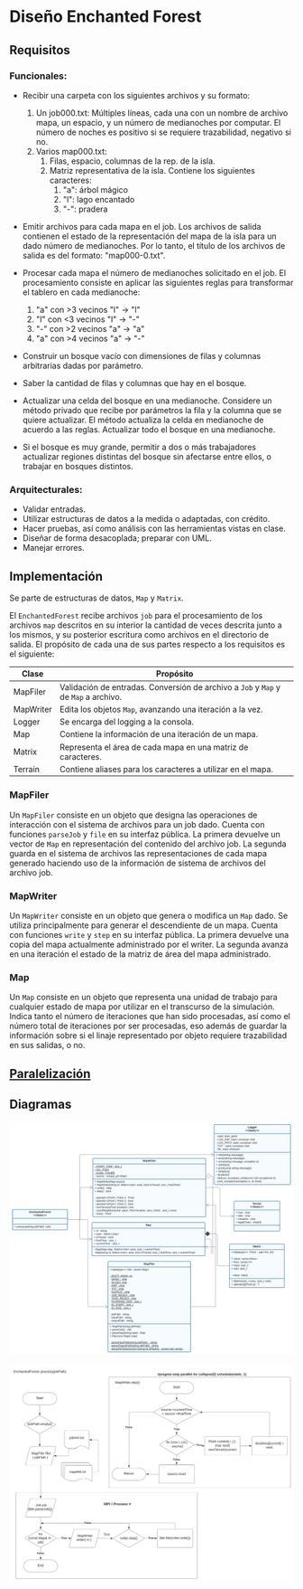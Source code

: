 # Diseño Enchanted Forest

## Requisitos

### Funcionales:

* Recibir una carpeta con los siguientes archivos y su formato:
    1. Un job000.txt: Múltiples líneas, cada una con un nombre de archivo
       mapa, un espacio, y un número de medianoches por computar. El número
       de noches es positivo si se requiere trazabilidad, negativo si no.
    2. Varios map000.txt:
        1. Filas, espacio, columnas de la rep. de la isla.
        2. Matriz representativa de la isla. Contiene los siguientes caracteres:
            1. "a": árbol mágico
            2. "l": lago encantado
            3. "-": pradera

* Emitir archivos para cada mapa en el job. Los archivos de salida contienen
  el estado de la representación del mapa de la isla para un dado número de
  medianoches. Por lo tanto, el título de los archivos de salida es del
  formato: "map000-0.txt".

* Procesar cada mapa el número de medianoches solicitado en el job. El
  procesamiento consiste en aplicar las siguientes reglas para transformar
  el tablero en cada medianoche:
    1. "a" con >3 vecinos "l" -> "l"
    2. "l" con <3 vecinos "l" -> "-"
    3. "-" con >2 vecinos "a" -> "a"
    4. "a" con >4 vecinos "a" -> "-"

* Construir un bosque vacío con dimensiones de filas y columnas arbitrarias
  dadas por parámetro.
* Saber la cantidad de filas y columnas que hay en el bosque.
* Actualizar una celda del bosque en una medianoche. Considere un método
  privado que recibe por parámetros la fila y la columna que se quiere
  actualizar. El método actualiza la celda en medianoche de acuerdo a las
  reglas. Actualizar todo el bosque en una medianoche.
* Si el bosque es muy grande, permitir a dos o más trabajadores actualizar
  regiones distintas del bosque sin afectarse entre ellos, o trabajar en bosques
  distintos.

### Arquitecturales:

* Validar entradas.
* Utilizar estructuras de datos a la medida o adaptadas, con crédito.
* Hacer pruebas, así como análisis con las herramientas vistas en clase.
* Diseñar de forma desacoplada; preparar con UML.
* Manejar errores.

## Implementación

Se parte de estructuras de datos, `Map` y `Matrix`.

El `EnchantedForest` recibe archivos `job` para el procesamiento de los
archivos `map` descritos en su interior la cantidad de veces descrita junto
a los mismos, y su posterior escritura como archivos en el directorio de
salida. El propósito de cada una de sus partes respecto a los requisitos es el
siguiente:

| Clase     | Propósito                                                                           |
|-----------|-------------------------------------------------------------------------------------|
| MapFiler  | Validación de entradas. Conversión de archivo a `Job` y `Map` y de `Map` a archivo. |
| MapWriter | Edita los objetos `Map`, avanzando una iteración a la vez.                          |
| Logger    | Se encarga del logging a la consola.                                                |
| Map       | Contiene la información de una iteración de un mapa.                                |
| Matrix    | Representa el área de cada mapa en una matriz de caracteres.                        |
| Terrain   | Contiene aliases para los caracteres a utilizar en el mapa.                         |

### MapFiler

Un `MapFiler` consiste en un objeto que designa las operaciones de 
interacción con el sistema de archivos para un job dado. Cuenta con 
funciones `parseJob` y `file` en su interfaz pública. La primera devuelve un 
vector de `Map` en representación del contenido del archivo job. La segunda 
guarda en el sistema de archivos las representaciones de cada mapa generado 
haciendo uso de la información de sistema de archivos del archivo job.

### MapWriter

Un `MapWriter` consiste en un objeto que genera o modifica un `Map` dado. Se 
utiliza principalmente para generar el descendiente de un mapa. Cuenta con
funciones `write` y `step` en su interfaz pública. La primera devuelve una 
copia del mapa actualmente administrado por el writer. La segunda avanza en 
una iteración el estado de la matriz de área del mapa administrado.

### Map

Un `Map` consiste en un objeto que representa una unidad de trabajo para 
cualquier estado de mapa por utilizar en el transcurso de la simulación. 
Indica tanto el número de iteraciones que han sido procesadas, así como el 
número total de iteraciones por ser procesadas, eso además de guardar la 
información sobre si el linaje representado por objeto requiere trazabilidad 
en sus salidas, o no.

## [Paralelización](./PARALELIZACION.md)

## Diagramas

![Diagrama UML](uml.svg)

![Diagrama de Flujo](flowchart.svg)